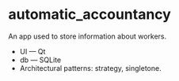 # automatic_accountancy
An app used to store information about workers.
* UI — Qt
* db — SQLite
* Architectural patterns: strategy, singletone.
